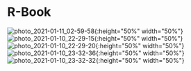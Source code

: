 # R-Book

![photo_2021-01-11_02-59-58](https://user-images.githubusercontent.com/37961587/104139004-6ac0af80-53b9-11eb-87e4-c1931f4e8ddf.jpg){:height="50%" width="50%"}
![photo_2021-01-10_22-29-15](https://user-images.githubusercontent.com/37961587/104139019-85932400-53b9-11eb-8960-c749cb0dea04.jpg){:height="50%" width="50%"}
![photo_2021-01-10_22-29-20](https://user-images.githubusercontent.com/37961587/104139021-888e1480-53b9-11eb-8c39-6ba77f368eb0.jpg){:height="50%" width="50%"}
![photo_2021-01-10_23-32-36](https://user-images.githubusercontent.com/37961587/104139007-70b69080-53b9-11eb-8fa6-01542fc77ae7.jpg){:height="50%" width="50%"}
![photo_2021-01-10_23-32-32](https://user-images.githubusercontent.com/37961587/104139009-7613db00-53b9-11eb-8e95-bcf119df3cdd.jpg){:height="50%" width="50%"}
